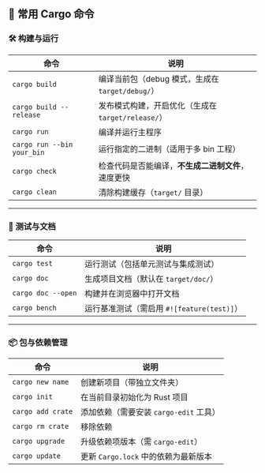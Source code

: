 ## 🚀 常用 Cargo 命令

### 🛠️ 构建与运行

|命令|说明|
|---|---|
|`cargo build`|编译当前包（debug 模式，生成在 `target/debug/`）|
|`cargo build --release`|发布模式构建，开启优化（生成在 `target/release/`）|
|`cargo run`|编译并运行主程序|
|`cargo run --bin your_bin`|运行指定的二进制（适用于多 bin 工程）|
|`cargo check`|检查代码是否能编译，**不生成二进制文件**，速度更快|
|`cargo clean`|清除构建缓存（`target/` 目录）|

---

### 🧪 测试与文档

|命令|说明|
|---|---|
|`cargo test`|运行测试（包括单元测试与集成测试）|
|`cargo doc`|生成项目文档（默认在 `target/doc/`）|
|`cargo doc --open`|构建并在浏览器中打开文档|
|`cargo bench`|运行基准测试（需启用 `#![feature(test)]`）|

---

### 📦 包与依赖管理

| 命令                | 说明                         |
| ----------------- | -------------------------- |
| `cargo new name`  | 创建新项目（带独立文件夹）              |
| `cargo init`      | 在当前目录初始化为 Rust 项目          |
| `cargo add crate` | 添加依赖（需要安装 `cargo-edit` 工具） |
| `cargo rm crate`  | 移除依赖                       |
| `cargo upgrade`   | 升级依赖项版本（需 `cargo-edit`）    |
| `cargo update`    | 更新 `Cargo.lock` 中的依赖为最新版本  |
